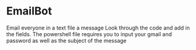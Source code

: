 # EmailBot
Email everyone in a text file a message
Look through the code and add in the fields. 
The powershell file requires you to input your 
gmail and password as well as the subject of the message
